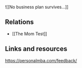 
![[No business plan survives...]]

## Relations
- [[The Mom Test]]

## Links and resources

https://personalmba.com/feedback/